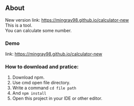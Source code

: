 ## About

New version link: https://mingray98.github.io/calculator-new  
This is a tool.  
You can calculate some number.  

### Demo 

link: https://mingray98.github.io/calculator-new

### How to download and pratice: 

1. Download npm.
2. Use cmd open file directory. 
3. Write a command  ```cd file path``` 
4. And ```npm install```
5. Open this project in your IDE or other editor.
